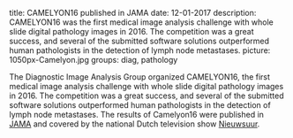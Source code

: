 title: CAMELYON16 published in JAMA
date: 12-01-2017
description: CAMELYON16 was the first medical image analysis challenge with whole slide digital pathology images in 2016. The competition was a great success, and several of the submitted software solutions outperformed human pathologists in the detection of lymph node metastases.
picture: 1050px-Camelyon.jpg
groups: diag, pathology

The Diagnostic Image Analysis Group organized CAMELYON16, the first medical image analysis challenge with whole slide digital pathology images in 2016. The competition was a great success, and several of the submitted software solutions outperformed human pathologists in the detection of lymph node metastases. The results of Camelyon16 were published in <a href='https://jamanetwork.com/journals/jama/fullarticle/2665774'>JAMA</a> and covered by the national Dutch television show <a href='https://nos.nl/nieuwsuur/artikel/2207329-computer-spoort-uitzaaiingen-borstkanker-beter-op-dan-patholoog.html'>Nieuwsuur</a>.
